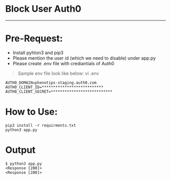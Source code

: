 # Block User Auth0
----

# Pre-Request:
- Install pyhton3 and pip3
- Please mention the user id (which we need to disable) under app.py
- Please create .env file with crediantials of Auth0

> Sample env file look like below:
vi .env
```
AUTH0_DOMAIN=phenotips-staging.auth0.com
AUTH0_CLIENT_ID=***************************
AUTH0_CLIENT_SECRET=***************************
```

# How to Use:
```
pip3 install -r requirments.txt
python3 app.py
```

# Output
```
$ python3 app.py
<Response [200]>
<Response [200]>
```
